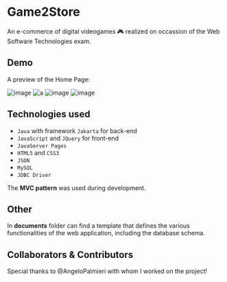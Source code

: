 # Game2Store
An e-commerce of digital videogames :video_game: realized on occassion of the Web Software Technologies exam.

## Demo
A preview of the Home Page:

![image](https://user-images.githubusercontent.com/114738583/196822956-d976a07a-81f4-4421-a32d-d2e149cf464e.png)
![a](https://user-images.githubusercontent.com/114738583/196823162-8a14f520-f1e1-42bf-b0b5-723c9299243d.jpg)
![image](https://user-images.githubusercontent.com/114738583/196823295-bc51eb58-9d98-427d-8c3d-c8c152c7cff4.png)
![image](https://user-images.githubusercontent.com/114738583/196824696-994f1a5e-afdc-4290-b5ab-9c18f4f79c4b.png)

## Technologies used
* ```Java``` with framework ```Jakarta``` for back-end
* ```JavaScript``` and ```JQuery``` for front-end
* ```JavaServer Pages``` 
* ```HTML5``` and ```CSS3```
* ```JSON```
* ```MySQL```
* ```JDBC Driver```

The **MVC pattern** was used during development.

## Other
In **documents** folder can find a template that defines the various functionalities of the web application, including the database schema.

## Collaborators & Contributors
Special thanks to @AngeloPalmieri with whom I worked on the project! 

